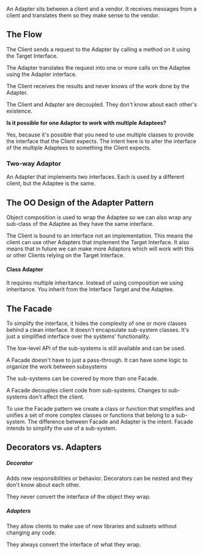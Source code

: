 An Adapter sits between a client and a vendor. It receives messages from a client and translates them so they make sense to the vendor.

## The Flow

The Client sends a request to the Adapter by calling a method on it using the Target Interface.

The Adapter translates the request into one or more calls on the Adaptee using the Adapter interface.

The Client receives the results and never knows of the work done by the Adapter.

The Client and Adapter are decoupled. They don't know about each other's existence.

**Is it possible for one Adaptor to work with multiple Adaptees?**

Yes, because it's possible that you need to use multiple classes to provide the interface that the Client expects. The intent here is to alter the interface of the multiple Adaptees to something the Client expects.

### Two-way Adaptor

An Adapter that implements two interfaces. Each is used by a different client, but the Adaptee is the same.

## The OO Design of the Adapter Pattern

Object composition is used to wrap the Adaptee so we can also wrap any sub-class of the Adaptee as they have the same interface.

The Client is bound to an interface not an implementation. This means the client can use other Adapters that implement the Target Interface. It also means that in future we can make more Adaptors which will work with this or other Clients relying on the Target Interface.

#### Class Adapter

It requires multiple inheritance. Instead of using composition we using inheritance. You inherit from the Interface Target and the Adaptee.

## The Facade

To simplify the interface, it hides the complexity of one or more classes behind a clean interface. It doesn't encapsulate sub-system classes. It's just a simplified interface over the systems' functionality.

The low-level API of the sub-systems is still available and can be used.

A Facade doesn't have to just a pass-through. It can have some logic to organize the work between subsystems

The sub-systems can be covered by more than one Facade.

A Facade decouples client code from sub-systems. Changes to sub-systems don't affect the client.

To use the Facade pattern we create a class or function that simplifies and unifies a set of more complex classes or functions that belong to a sub-system. The difference between Facade and Adapter is the intent. Facade intends to simplify the use of a sub-system.

## Decorators vs. Adapters

##### Decorator

Adds new responsibilities or behavior. Decorators can be nested and they don't know about each other.

They never convert the interface of the object they wrap.

##### Adapters

They allow clients to make use of new libraries and subsets without changing any code.

They always convert the interface of what they wrap.

